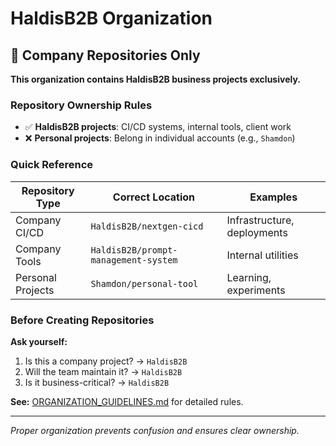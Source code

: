 # HaldisB2B Organization

## 🏢 Company Repositories Only

**This organization contains HaldisB2B business projects exclusively.**

### Repository Ownership Rules

- ✅ **HaldisB2B projects**: CI/CD systems, internal tools, client work
- ❌ **Personal projects**: Belong in individual accounts (e.g., `Shamdon`)

### Quick Reference

| Repository Type | Correct Location | Examples |
|----------------|------------------|----------|
| Company CI/CD | `HaldisB2B/nextgen-cicd` | Infrastructure, deployments |
| Company Tools | `HaldisB2B/prompt-management-system` | Internal utilities |
| Personal Projects | `Shamdon/personal-tool` | Learning, experiments |

### Before Creating Repositories

**Ask yourself:**
1. Is this a company project? → `HaldisB2B`
2. Will the team maintain it? → `HaldisB2B` 
3. Is it business-critical? → `HaldisB2B`

**See:** [ORGANIZATION_GUIDELINES.md](ORGANIZATION_GUIDELINES.md) for detailed rules.

---

*Proper organization prevents confusion and ensures clear ownership.*